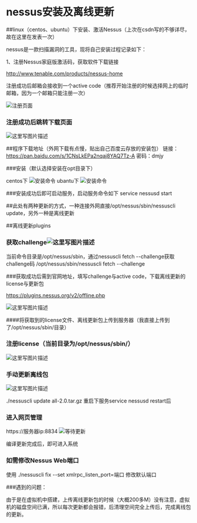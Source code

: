 # nessus安装及离线更新

##linux（centos、ubuntu）下安装、激活Nessus（上次在csdn写的不够详尽，故在这里在发表一次）

nessus是一款扫描漏洞的工具，现将自己安装过程记录如下：

1、注册Nessus家庭版激活码，获取软件下载链接

http://www.tenable.com/products/nessus-home

注册成功后邮箱会接收到一个active code（推荐开始注册的时候选择网上的临时邮箱，因为一个邮箱只能注册一次）

![注册页面](https://img-blog.csdn.net/20180815151335263?watermark/2/text/aHR0cHM6Ly9ibG9nLmNzZG4ubmV0L20wXzM3OTE3NDQ2/font/5a6L5L2T/fontsize/400/fill/I0JBQkFCMA==/dissolve/70)

### 注册成功后跳转下载页面

![这里写图片描述](https://img-blog.csdn.net/20180815151541419?watermark/2/text/aHR0cHM6Ly9ibG9nLmNzZG4ubmV0L20wXzM3OTE3NDQ2/font/5a6L5L2T/fontsize/400/fill/I0JBQkFCMA==/dissolve/70)

##程序下载地址（外网下载有点慢，贴出自己百度云存放的安装包）
链接：https://pan.baidu.com/s/1CNsLkEPa2nqaj8YAQ7Tz-A 密码：dmjy

###安装（默认选择安装在opt目录下）

centos下
![安装命令](https://img-blog.csdn.net/20180815151901856?watermark/2/text/aHR0cHM6Ly9ibG9nLmNzZG4ubmV0L20wXzM3OTE3NDQ2/font/5a6L5L2T/fontsize/400/fill/I0JBQkFCMA==/dissolve/70)
ubantu下
![安装命令](https://img-blog.csdn.net/20180815151927583?watermark/2/text/aHR0cHM6Ly9ibG9nLmNzZG4ubmV0L20wXzM3OTE3NDQ2/font/5a6L5L2T/fontsize/400/fill/I0JBQkFCMA==/dissolve/70)

###安装成功后即可启动服务，启动服务命令如下
service nessusd start

##此处有两种更新的方式，一种连接外网直接/opt/nessus/sbin/nessuscli update，另外一种是离线更新

##离线更新plugins

### 获取challenge![这里写图片描述](https://img-blog.csdn.net/20180815152146483?watermark/2/text/aHR0cHM6Ly9ibG9nLmNzZG4ubmV0L20wXzM3OTE3NDQ2/font/5a6L5L2T/fontsize/400/fill/I0JBQkFCMA==/dissolve/70)

当前命令目录是/opt/nessus/sbin，通过nessuscli fetch --challenge获取challenge码
/opt/nessus/sbin/nessuscli fetch --challenge

###获取成功后需到官网地址，填写challenge与active code，下载离线更新的license与更新包

https://plugins.nessus.org/v2/offline.php

![这里写图片描述](https://img-blog.csdn.net/20180815152406132?watermark/2/text/aHR0cHM6Ly9ibG9nLmNzZG4ubmV0L20wXzM3OTE3NDQ2/font/5a6L5L2T/fontsize/400/fill/I0JBQkFCMA==/dissolve/70)

####将获取到的license文件、离线更新包上传到服务器（我直接上传到了/opt/nessus/sbin/目录）

### 注册license（当前目录为/opt/nessus/sbin/）

![这里写图片描述](https://img-blog.csdn.net/20180815152444935?watermark/2/text/aHR0cHM6Ly9ibG9nLmNzZG4ubmV0L20wXzM3OTE3NDQ2/font/5a6L5L2T/fontsize/400/fill/I0JBQkFCMA==/dissolve/70)

### 手动更新离线包

![这里写图片描述](https://img-blog.csdn.net/20180815152518979?watermark/2/text/aHR0cHM6Ly9ibG9nLmNzZG4ubmV0L20wXzM3OTE3NDQ2/font/5a6L5L2T/fontsize/400/fill/I0JBQkFCMA==/dissolve/70)

./nessuscli update all-2.0.tar.gz
重启下服务service nessusd restart后

### 进入网页管理

https://服务器ip:8834
![等待更新](https://img-blog.csdn.net/20180815152623943?watermark/2/text/aHR0cHM6Ly9ibG9nLmNzZG4ubmV0L20wXzM3OTE3NDQ2/font/5a6L5L2T/fontsize/400/fill/I0JBQkFCMA==/dissolve/70)

编译更新完成后，即可进入系统

### 如需修改Nessus Web端口

使用
./nessuscli fix --set xmlrpc_listen_port=端口
修改默认端口



###遇到的问题：

由于是在虚拟机中搭建，上传离线更新包的时候（大概200多M）没有注意，虚拟机的磁盘空间已满，所以每次更新都会报错，后清理空间完全上传后，完成离线包的更新。


